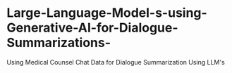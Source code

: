# Large-Language-Model-s-using-Generative-AI-for-Dialogue-Summarizations-
Using Medical Counsel Chat Data for Dialogue Summarization Using LLM's
